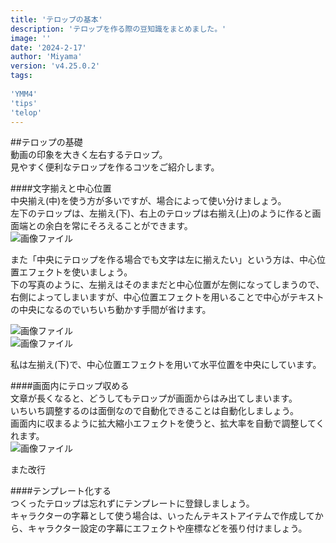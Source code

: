 ```yaml
---
title: 'テロップの基本'
description: 'テロップを作る際の豆知識をまとめました。'
image: ''
date: '2024-2-17'
author: 'Miyama'
version: 'v4.25.0.2'
tags:
  
'YMM4'
'tips'
'telop'
---
```


##テロップの基礎  
動画の印象を大きく左右するテロップ。  
見やすく便利なテロップを作るコツをご紹介します。  

####文字揃えと中心位置  
中央揃え(中)を使う方が多いですが、場合によって使い分けましょう。  
左下のテロップは、左揃え(下)、右上のテロップは右揃え(上)のように作ると画面端との余白を常にそろえることができます。  
![画像ファイル](Dolphin-kun/YMM4-info/public/assets/tips/posts/テロップ１/YIS-telop1.jpg)

また「中央にテロップを作る場合でも文字は左に揃えたい」という方は、中心位置エフェクトを使いましょう。  
下の写真のように、左揃えはそのままだと中心位置が左側になってしまうので、右側によってしまいますが、中心位置エフェクトを用いることで中心がテキストの中央になるのでいちいち動かす手間が省けます。  

![画像ファイル](Dolphin-kun/YMM4-info/public/assets/tips/posts/テロップ１/YIS-telop2.jpg)  
![画像ファイル](Dolphin-kun/YMM4-info/public/assets/tips/posts/テロップ１/YIS-telop3.jpg)

私は左揃え(下)で、中心位置エフェクトを用いて水平位置を中央にしています。  

####画面内にテロップ収める  
文章が長くなると、どうしてもテロップが画面からはみ出てしまいます。  
いちいち調整するのは面倒なので自動化できることは自動化しましょう。  
画面内に収まるように拡大縮小エフェクトを使うと、拡大率を自動で調整してくれます。  
![画像ファイル](Dolphin-kun/YMM4-info/public/assets/tips/posts/テロップ１/YIS-telop4.jpg)  

また改行

####テンプレート化する  
つくったテロップは忘れずにテンプレートに登録しましょう。  
キャラクターの字幕として使う場合は、いったんテキストアイテムで作成してから、キャラクター設定の字幕にエフェクトや座標などを張り付けましょう。   
